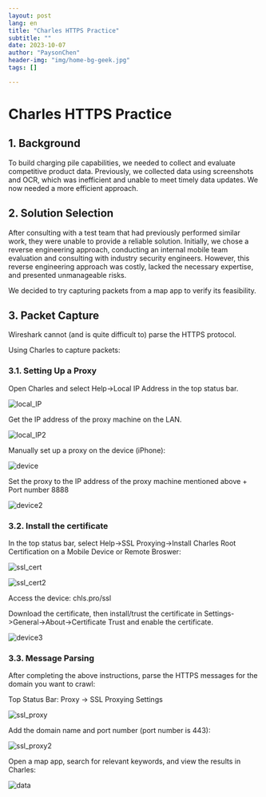 ```yaml
---
layout: post
lang: en
title: "Charles HTTPS Practice"
subtitle: ""
date: 2023-10-07
author: "PaysonChen"
header-img: "img/home-bg-geek.jpg"
tags: []

---
```


# Charles HTTPS Practice

## 1. Background

To build charging pile capabilities, we needed to collect and evaluate competitive product data. Previously, we collected data using screenshots and OCR, which was inefficient and unable to meet timely data updates. We now needed a more efficient approach.

## 2. Solution Selection

After consulting with a test team that had previously performed similar work, they were unable to provide a reliable solution. Initially, we chose a reverse engineering approach, conducting an internal mobile team evaluation and consulting with industry security engineers. However, this reverse engineering approach was costly, lacked the necessary expertise, and presented unmanageable risks.

We decided to try capturing packets from a map app to verify its feasibility.

## 3. Packet Capture

Wireshark cannot (and is quite difficult to) parse the HTTPS protocol.

Using Charles to capture packets:

### 3.1. Setting Up a Proxy

Open Charles and select Help->Local IP Address in the top status bar.

![local_IP](/img/2023-10-09-Charles/local_IP.png)

Get the IP address of the proxy machine on the LAN.

![local_IP2](/img/2023-10-09-Charles/local_IP2.png)

Manually set up a proxy on the device (iPhone):

![device](/img/2023-10-09-Charles/device.png)

Set the proxy to the IP address of the proxy machine mentioned above + Port number 8888

![device2](/img/2023-10-09-Charles/device2.png)

### 3.2. Install the certificate

In the top status bar, select Help->SSL Proxying->Install Charles Root Certification on a Mobile Device or Remote Broswer:

![ssl_cert](/img/2023-10-09-Charles/ssl_cert.png)

![ssl_cert2](/img/2023-10-09-Charles/ssl_cert2.png)

Access the device: chls.pro/ssl

Download the certificate, then install/trust the certificate in Settings->General->About->Certificate Trust and enable the certificate.

![device3](/img/2023-10-09-Charles/device3.png)

### 3.3. Message Parsing

After completing the above instructions, parse the HTTPS messages for the domain you want to crawl:

Top Status Bar: Proxy -> SSL Proxying Settings

![ssl_proxy](/img/2023-10-09-Charles/ssl_proxy.png)

Add the domain name and port number (port number is 443):

![ssl_proxy2](/img/2023-10-09-Charles/ssl_proxy2.png)

Open a map app, search for relevant keywords, and view the results in Charles:

![data](/img/2023-10-09-Charles/data.png)